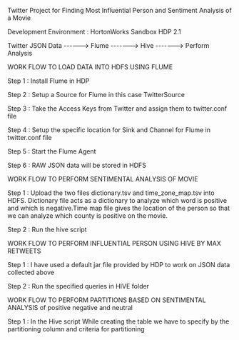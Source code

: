 Twitter Project for Finding Most Influential Person and Sentiment Analysis of a Movie
 
 Development Environment : HortonWorks Sandbox HDP 2.1
 
 Twitter JSON Data ------> Flume ------->  Hive  -------> Perform Analysis
 
 
 WORK FLOW TO LOAD DATA INTO HDFS USING FLUME

Step 1 : Install Flume in HDP 

Step 2 : Setup a Source for Flume in this case TwitterSource 

Step 3 : Take the Access Keys from Twitter and assign them to twitter.conf file

Step 4 : Setup the specific location for Sink and Channel for Flume in twitter.conf file

Step 5 : Start the Flume Agent

Step 6 : RAW JSON data will be stored in HDFS 

WORK FLOW TO PERFORM SENTIMENTAL ANALYSIS OF MOVIE

Step 1 : Upload the two files dictionary.tsv  and   time_zone_map.tsv into HDFS.	Dictionary file acts as a dictionary to analyze which word is positive and which is negative.Time map file gives the location of the person so that we can analyze which county is positive on the movie.
 	 
Step 2 : Run the hive script  


WORK FLOW TO PERFORM INFLUENTIAL PERSON USING HIVE BY MAX RETWEETS
 
 Step 1 : I have used a default jar file provided by HDP to work on JSON data collected above

 Step 2 : Run the specified queries in HIVE folder 

WORK FLOW TO PERFORM PARTITIONS BASED ON SENTIMENTAL ANALYSIS of positive negative and neutral

 Step 1 : In the Hive script While creating the table we have to specify by the partitioning column and criteria for partitioning 
